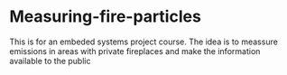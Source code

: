 # Measuring-fire-particles
This is for an embeded systems project course. The idea is to meassure emissions in areas with private fireplaces and make the information available to the public
